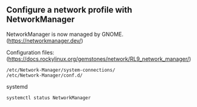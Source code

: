 ## Configure a network profile with NetworkManager

NetworkManager is now managed by GNOME.
(https://networkmanager.dev/)

Configuration files:
(https://docs.rockylinux.org/gemstones/network/RL9_network_manager/)
```
/etc/Network-Manager/system-connections/
/etc/Network-Manager/conf.d/
```

systemd
```
systemctl status NetworkManager
```
